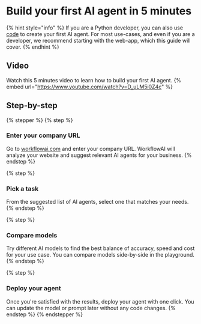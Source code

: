 # Build your first AI agent in 5 minutes

{% hint style="info" %}
If you are a Python developer, you can also use [code](/docs/integrations/cursor.md) to create your first AI agent. For most use-cases, and even if you are a developer, we recommend starting with the web-app, which this guide will cover.
{% endhint %}

## Video
Watch this 5 minutes video to learn how to build your first AI agent.
{% embed url="https://www.youtube.com/watch?v=D_uLM5i0Z4c" %}

## Step-by-step

{% stepper %}
{% step %}
### Enter your company URL
Go to [workflowai.com](https://workflowai.com) and enter your company URL. WorkflowAI will analyze your website and suggest relevant AI agents for your business.
{% endstep %}

{% step %}
### Pick a task
From the suggested list of AI agents, select one that matches your needs.
{% endstep %}

{% step %}
### Compare models
Try different AI models to find the best balance of accuracy, speed and cost for your use case. You can compare models side-by-side in the playground.
{% endstep %}

{% step %}
### Deploy your agent
Once you're satisfied with the results, deploy your agent with one click. You can update the model or prompt later without any code changes.
{% endstep %}
{% endstepper %}